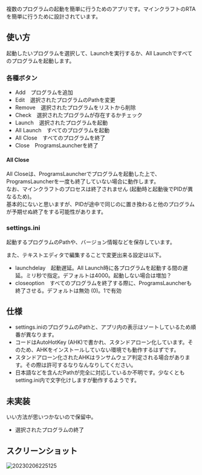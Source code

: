複数のプログラムの起動を簡単に行うためのアプリです。マインクラフトのRTAを簡単に行うために設計されています。  

## 使い方
起動したいプログラムを選択して、Launchを実行するか、All Launchですべてのプログラムを起動します。  

### 各種ボタン
- Add　プログラムを追加
- Edit　選択されたプログラムのPathを変更
- Remove　選択されたプログラムをリストから削除
- Check　選択されたプログラムが存在するかチェック
- Launch　選択されたプログラムを起動
- All Launch　すべてのプログラムを起動
- All Close　すべてのプログラムを終了
- Close　ProgramsLauncherを終了

#### All Close
All Closeは、ProgramsLauncherでプログラムを起動した上で、ProgramsLauncherを一度も終了していない場合に動作します。  
なお、マインクラフトのプロセスは終了されません (起動時と起動後でPIDが異なるため)。  
基本的にないと思いますが、PIDが途中で同じのに置き換わると他のプログラムが予期せぬ終了をする可能性があります。

### settings.ini
起動するプログラムのPathや、バージョン情報などを保存しています。  

また、テキストエディタで編集することで変更出来る設定は以下。
- launchdelay　起動遅延。All Launch時に各プログラムを起動する間の遅延。ミリ秒で指定。デフォルトは4000。起動しない場合は増加？
- closeoption　すべてのプログラムを終了する際に、ProgramsLauncherも終了させる。デフォルトは無効 (0)。1で有効

## 仕様
- settings.iniのプログラムのPathと、アプリ内の表示はソートしているため順番が異なります。
- コードはAutoHotKey (AHK)で書かれ、スタンドアローン化しています。そのため、AHKをインストールしていない環境でも動作するはずです。  
- スタンドアローン化されたAHKはランサムウェア判定される場合があります。その際は許可するなりなんなりしてください。  
- 日本語などを含んだPathが完全に対応しているか不明です。少なくともsetting.ini内で文字化けしますが動作するようです。

## 未実装
いい方法が思いつかないので保留中。  
- 選択されたプログラムの終了

## スクリーンショット
![20230206225125](https://user-images.githubusercontent.com/97399080/216988877-4810a147-427d-495c-a4a7-9c5c99a86f39.png)
